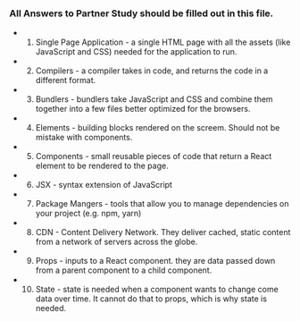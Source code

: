 ### All Answers to Partner Study should be filled out in this file.
 * 1. Single Page Application - a single HTML page with all the assets (like JavaScript and CSS) needed for the application to run.
 * 2. Compilers - a compiler takes in code, and returns the code in a different format.
 * 3. Bundlers - bundlers take JavaScript and CSS and combine them together into a few files better optimized for the browsers.
 * 4. Elements - building blocks rendered on the screem. Should not be mistake with components.
 * 5. Components - small reusable pieces of code that return a React element to be rendered to the page.
 * 6. JSX - syntax extension of JavaScript
 * 7. Package Mangers - tools that allow you to manage dependencies on your project (e.g. npm, yarn)
 * 8. CDN - Content Delivery Network. They deliver cached, static content from a network of servers across the globe.
 * 9. Props - inputs to a React component. they are data passed down from a parent component to a child component.
 * 10. State - state is needed when a component wants to change come data over time. It cannot do that to props, which is why state is needed.